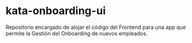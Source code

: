 # kata-onboarding-ui
Repositorio encargado de alojar el código del Frontend para una app que permite la Gestión del Onboarding de nuevos empleados.
